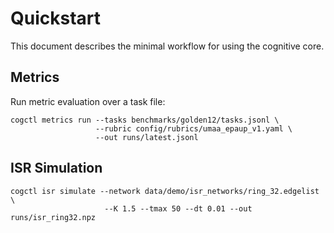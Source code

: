 # Quickstart

This document describes the minimal workflow for using the cognitive core.

## Metrics

Run metric evaluation over a task file:

```
cogctl metrics run --tasks benchmarks/golden12/tasks.jsonl \
                   --rubric config/rubrics/umaa_epaup_v1.yaml \
                   --out runs/latest.jsonl
```

## ISR Simulation

```
cogctl isr simulate --network data/demo/isr_networks/ring_32.edgelist \
                     --K 1.5 --tmax 50 --dt 0.01 --out runs/isr_ring32.npz
```
